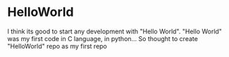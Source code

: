 # HelloWorld
I think its good to start any development with "Hello World". "Hello World" was my first code in C language, in python... So thought to create "HelloWorld" repo as my first repo
